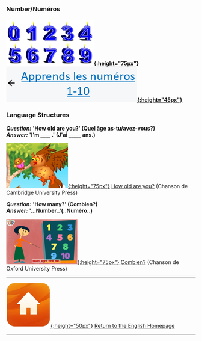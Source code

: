 ### Number/Numéros

#### [![numb2](/images/numb2.PNG){:height="75px"}](https://english-homework.github.io/KidooLand/Number_I) [![numb2bfr](/images/numb2bfr.PNG){:height="45px"}](https://english-homework.github.io/KidooLand/Number_I)   

### Language Structures

***Question:*** **'How old are you?' (Quel âge as-tu/avez-vous?)**  
***Answer:*** **'I'm ____ .' (J'ai _____ ans.)**

[![hoaykb](/images/hoaykb.png){:height="75px"}](https://www.youtube.com/watch?v=--O_H6PU0ZA) [How old are you?](https://www.youtube.com/watch?v=--O_H6PU0ZA) (Chanson de Cambridge University Press)  

***Question:*** **'How many?' (Combien?)**  
***Answer:*** **'...Number..'(..Numéro..)**

[![oxeuhm](/images/oxeuhm.PNG){:height="75px"}](https://www.youtube.com/watch?v=G3zaC5onBvM) [Combien?](https://www.youtube.com/watch?v=G3zaC5onBvM) (Chanson de Oxford University Press)  

***

[![home](/images/home.png){:height="50px"}](https://english-homework.github.io/KidooLand) [Return to the English Homepage](https://english-homework.github.io/KidooLand)

***
